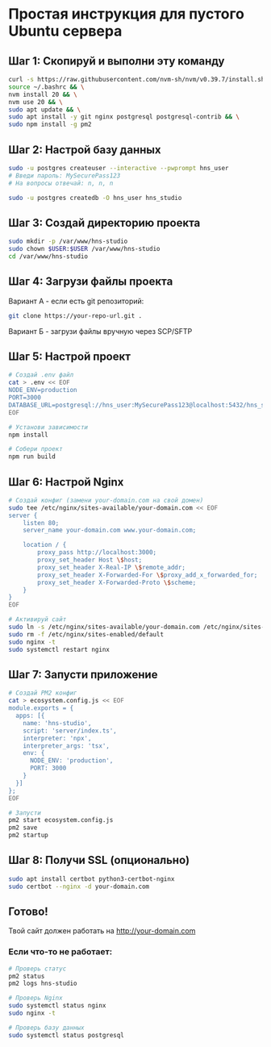 # Простая инструкция для пустого Ubuntu сервера

## Шаг 1: Скопируй и выполни эту команду

```bash
curl -s https://raw.githubusercontent.com/nvm-sh/nvm/v0.39.7/install.sh | bash && \
source ~/.bashrc && \
nvm install 20 && \
nvm use 20 && \
sudo apt update && \
sudo apt install -y git nginx postgresql postgresql-contrib && \
sudo npm install -g pm2
```

## Шаг 2: Настрой базу данных

```bash
sudo -u postgres createuser --interactive --pwprompt hns_user
# Введи пароль: MySecurePass123
# На вопросы отвечай: n, n, n

sudo -u postgres createdb -O hns_user hns_studio
```

## Шаг 3: Создай директорию проекта

```bash
sudo mkdir -p /var/www/hns-studio
sudo chown $USER:$USER /var/www/hns-studio
cd /var/www/hns-studio
```

## Шаг 4: Загрузи файлы проекта

Вариант А - если есть git репозиторий:
```bash
git clone https://your-repo-url.git .
```

Вариант Б - загрузи файлы вручную через SCP/SFTP

## Шаг 5: Настрой проект

```bash
# Создай .env файл
cat > .env << EOF
NODE_ENV=production
PORT=3000
DATABASE_URL=postgresql://hns_user:MySecurePass123@localhost:5432/hns_studio
EOF

# Установи зависимости
npm install

# Собери проект  
npm run build
```

## Шаг 6: Настрой Nginx

```bash
# Создай конфиг (замени your-domain.com на свой домен)
sudo tee /etc/nginx/sites-available/your-domain.com << EOF
server {
    listen 80;
    server_name your-domain.com www.your-domain.com;

    location / {
        proxy_pass http://localhost:3000;
        proxy_set_header Host \$host;
        proxy_set_header X-Real-IP \$remote_addr;
        proxy_set_header X-Forwarded-For \$proxy_add_x_forwarded_for;
        proxy_set_header X-Forwarded-Proto \$scheme;
    }
}
EOF

# Активируй сайт
sudo ln -s /etc/nginx/sites-available/your-domain.com /etc/nginx/sites-enabled/
sudo rm -f /etc/nginx/sites-enabled/default
sudo nginx -t
sudo systemctl restart nginx
```

## Шаг 7: Запусти приложение

```bash
# Создай PM2 конфиг
cat > ecosystem.config.js << EOF
module.exports = {
  apps: [{
    name: 'hns-studio',
    script: 'server/index.ts',
    interpreter: 'npx',
    interpreter_args: 'tsx',
    env: {
      NODE_ENV: 'production',
      PORT: 3000
    }
  }]
};
EOF

# Запусти
pm2 start ecosystem.config.js
pm2 save
pm2 startup
```

## Шаг 8: Получи SSL (опционально)

```bash
sudo apt install certbot python3-certbot-nginx
sudo certbot --nginx -d your-domain.com
```

## Готово!

Твой сайт должен работать на http://your-domain.com

### Если что-то не работает:

```bash
# Проверь статус
pm2 status
pm2 logs hns-studio

# Проверь Nginx
sudo systemctl status nginx
sudo nginx -t

# Проверь базу данных
sudo systemctl status postgresql
```